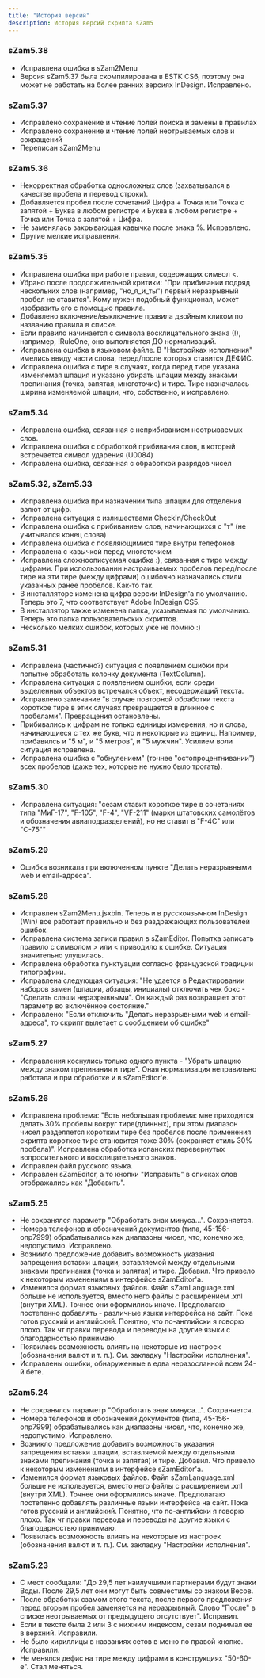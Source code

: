 ```yaml
---
title: "История версий"
description: История версий скрипта sZam5
---
```


### sZam5.38
- Исправлена ошибка в sZam2Menu
- Версия sZam5.37 была скомпилирована в ESTK CS6, поэтому она может не работать на более ранних версиях InDesign. Исправлено.

### sZam5.37
- Исправлено сохранение и чтение полей поиска и замены в правилах
- Исправлено сохранение и чтение полей неотрываемых слов и сокращений
- Переписан sZam2Menu

### sZam5.36
- Некорректная обработка односложных слов (захватывался в качестве пробела и перевод строки).
- Добавляется пробел после сочетаний Цифра + Точка или Точка с запятой + Буква в любом регистре и Буква в любом регистре + Точка или Точка с запятой + Цифра.
- Не заменялась закрывающая кавычка после знака %. Исправлено.
- Другие мелкие исправления.

### sZam5.35
- Исправлена ошибка при работе правил, содержащих символ <.
- Убрано после продолжительной критики: "При прибивании подряд нескольких слов (например, "но_я_и_ты") первый неразрывный пробел не ставится". Кому нужен подобный функционал, может изобразить его с помощью правила.
- Добавлено включение/выключение правила двойным кликом по названию правила в списке.
- Если правило начинается с символа восклицательного знака (!), например, !RuleOne, оно выполняется ДО нормализаций.
- Исправлена ошибка в языковом файле. В "Настройках исполнения" имелись ввиду части слова, перед/после которых ставится ДЕФИС.
- Исправлена ошибка с тире в случаях, когда перед тире указана изменяемая шпация и указано убирать шпации между знаками препинания (точка, запятая, многоточие) и тире. Тире назначалась ширина изменяемой шпации, что, собственно, и исправлено.

### sZam5.34
- Исправлена ошибка, связанная с неприбиванием неотрываемых слов.
- Исправлена ошибка с обработкой прибивания слов, в который встречается символ ударения (U0084)
- Исправлена ошибка, связанная с обработкой разрядов чисел

### sZam5.32, sZam5.33
- Исправлена ошибка при назначении типа шпации для отделения валют от цифр.
- Исправлена ситуация с излишествами CheckIn/CheckOut
- Исправлена ошибка с прибиванием слов, начинающихся с "т" (не учитывался конец слова)
- Исправлена ошибка с появляющимися тире внутри телефонов
- Исправлена с кавычкой перед многоточием
- Исправлена сложноописуемая ошибка :), связанная с тире между цифрами. При использовании настраиваемых пробелов перед/после тире на эти тире (между цифрами) ошибочно назначались стили указанных ранее пробелов. Как-то так.
- В инсталляторе изменена цифра версии InDesign'а по умолчанию. Теперь это 7, что соответствует Adobe InDesign CS5.
- В инсталлятор также изменена папка, указываемая по умолчанию. Теперь это папка пользовательских скриптов.
- Несколько мелких ошибок, которых уже не помню :)

### sZam5.31
- Исправлена (частично?) ситуация с появлением ошибки при попытке обработать колонку документа (TextColumn).
- Исправлена ситуация с появлением ошибки, если среди выделенных объектов встречался объект, несодержащий текста.
- Исправлено замечание "в случае повторной обработки текста короткое тире в этих случаях превращается в длинное с пробелами". Превращения остановлены.
- Прибивались к цифрам не только единицы измерения, но и слова, начинающиеся с тех же букв, что и некоторые из единиц. Например, прибавилсь и "5 м", и "5 метров", и "5 мужчин". Усилием воли ситуация исправлена.
- Исправлена ошибка с "обнулением" (точнее "остопроцентнивании") всех пробелов (даже тех, которые не нужно было трогать).

### sZam5.30
- Исправлена ситуация: "сезам ставит короткое тире в сочетаниях типа "МиГ-17", "F-105", "F-4", "VF-211" (марки штатовских самолётов и обозначения авиаподразделений), но не ставит в "F-4C" или "С-75""

### sZam5.29
- Ошибка возникала при включенном пункте "Делать неразрывными web и email-адреса".

### sZam5.28
- Исправлен sZam2Menu.jsxbin. Теперь и в русскоязычном InDesign (Win) все работает правильно и без раздражающих пользователей ошибок.
- Исправлена система записи правил в sZamEditor. Попытка записать правило с символом > или < приводило к ошибке. Ситуация значительно улушилась.
- Исправлена обработка пунктуации согласно французской традиции типографики.
- Исправлена следующая ситуация: "Не удается в Редактировании наборов замен (шпации, абзацы, инициалы) отключить чек бокс - "Сделать слэши неразрывными". Он каждый раз возвращает этот параметр во включённое состояние."
- Исправлено: "Если отключить "Делать неразрывными web и email-адреса", то скрипт вылетает с сообщением об ошибке"

### sZam5.27
- Исправления коснулись только одного пункта - "Убрать шпацию между знаком препинания и тире". Оная нормализация неправильно работала и при обработке и в sZamEditor'е.

### sZam5.26
- Исправлена проблема: "Есть небольшая проблема: мне приходится делать 30% пробелы вокруг тире(длинных), при этом диапазон чисел разделяется коротким тире без пробелов после применения скрипта короткое тире становится тоже 30% (сохраняет стиль 30% пробела)". Исправлена обработка испанских перевернутых вопросительного и восклицательного знаков.
- Исправлен файл русского языка.
- Исправлен sZamEditor, а то кнопки "Исправить" в списках слов отображались как "Добавить".

### sZam5.25
- Не сохранялся параметр "Обработать знак минуса...". Сохраняется.
- Номера телефонов и обозначений документов (типа, 45-156-опр7999) обрабатывались как диапазоны чисел, что, конечно же, недопустимо. Исправлено.
- Возникло предложение добавить возможность указания запрещения вставки шпации, вставляемой между отдельными знаками препинания (точка и запятая) и тире. Добавил. Что привело к некоторым изменениям в интерфейсе sZamEditor'а.
- Изменился формат языковых файлов. Файл sZamLanguage.xml больше не используется, вместо него файлы с расширением .xnl (внутри XML). Точнее они оформились иначе. Предполагаю постепенно добавлять - различные языки интерфейса на сайт. Пока готов русский и английский. Понятно, что по-английски я говорю плохо. Так чт правки перевода и переводы на другие языки с благодарностью принимаю.
- Появилась возможность влиять на некоторые из настроек (обозначения валют и т. п.). См. закладку "Настройки исполнения".
- Исправлены ошибки, обнаруженные в едва неразосланной всем 24-й бете.

### sZam5.24
- Не сохранялся параметр "Обработать знак минуса...". Сохраняется.
- Номера телефонов и обозначений документов (типа, 45-156-опр7999) обрабатывались как диапазоны чисел, что, конечно же, недопустимо. Исправлено.
- Возникло предложение добавить возможность указания запрещения вставки шпации, вставляемой между отдельными знаками препинания (точка и запятая) и тире. Добавил. Что привело к некоторым изменениям в интерфейсе sZamEditor'а.
- Изменился формат языковых файлов. Файл sZamLanguage.xml больше не используется, вместо него файлы с расширением .xnl (внутри XML). Точнее они оформились иначе. Предполагаю постепенно добавлять различные языки интерфейса на сайт. Пока готов русский и английский. Понятно, что по-английски я говорю плохо. Так чт правки перевода и переводы на другие языки с благодарностью принимаю.
- Появилась возможность влиять на некоторые из настроек (обозначения валют и т. п.). См. закладку "Настройки исполнения".

### sZam5.23
- С мест сообщали: "До 29,5 лет наилучшими партнерами будут знаки Воды. После 29,5 лет они могут быть совместимы со знаком Весов.
- После обработки сзамом этого текста, после первого предложения перед вторым пробел заменяется на неразрывный. Слово "После" в списке неотрываемых от предыдущего отсутствует". Исправил.
- Если в тексте была 2 или 3 с нижним индексом, сезам поднимал ее в верхний. Исправили.
- Не было кириллицы в названиях сетов в меню по правой кнопке. Исправили.
- Не менялся дефис на тире между цифрами в конструкциях "50-60-е". Стал меняться.
